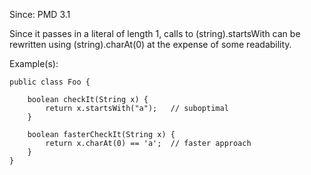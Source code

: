Since: PMD 3.1

Since it passes in a literal of length 1, calls to (string).startsWith can be rewritten using (string).charAt(0)
at the expense of some readability.

Example(s):
```
public class Foo {

    boolean checkIt(String x) {
        return x.startsWith("a");   // suboptimal
    }

    boolean fasterCheckIt(String x) {
        return x.charAt(0) == 'a';  // faster approach
    }
}
```
